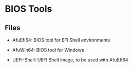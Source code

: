# BIOS Tools

## Files

- AfuEfi64: BIOS tool for EFI Shell environments

- AfuWin64: BIOS tool for Windows

- UEFI-Shell: UEFI Shell image, to be used with AfuEfi64
